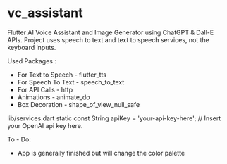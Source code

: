 # vc_assistant

Flutter AI Voice Assistant and Image Generator using ChatGPT & Dall-E APIs. 
Project uses speech to text and text to speech services, not the keyboard inputs.

Used Packages : 
- For Text to Speech - flutter_tts
- For Speech To Text - speech_to_text
- For API Calls - http
- Animations - animate_do
- Box Decoration - shape_of_view_null_safe 

lib/services.dart
  static const String apiKey = 'your-api-key-here'; // Insert your OpenAI api key here. 

To - Do:
- App is generally finished but will change the color palette
